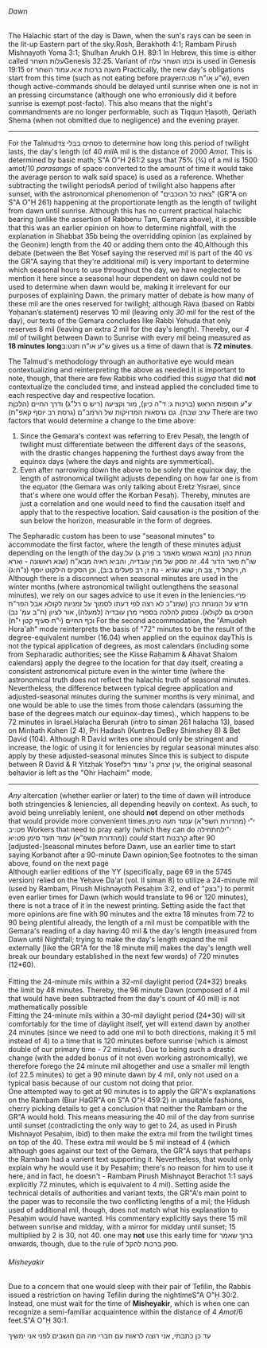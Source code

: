 ###### Dawn

The Halachic start of the day is Dawn, when the sun's rays can be seen in the lit-up Eastern part of the sky.<span class="footnote">Rosh, Berakhoth 4:1; Rambam Pirush Mishnayoth Yoma 3:1; Shulḥan Arukh O.Ḥ. 89:1</span> In Hebrew, this time is either called <span style="unicode-bidi: isolate;">עלות השחר</span><span class="footnote">Genesis 32:25. Variant of וכמו השחר עלה is used in Genesis 19:15</span> or <span style="unicode-bidi: isolate;">עמוד השחר</span>.<span class="footnote">משנה ברכות א:א</span> Practically, the new day's obligations start from this time (such as not eating before prayer<span class="footnote">ש"ע או"ח פט:ה</span>), even though active-commands should be delayed until sunrise when one is not in an pressing circumstance (although one who erroniously did it before sunrise is exempt post-facto). This also means that the night's commandments are no longer performable, such as Tiqqun Ḥaṣoth, Qeriath Shema (when not obmitted due to negligence) and the evening prayer.

---

For the Talmud<span class="footnote">פסחים בבלי צד</span> to determine how long this period of twilight lasts, the day's length (of 40 _mil_<span class="footnote">A mil is the distance of 2000 *Amot*. This is determined by basic math; S"A O"H 261:2 says that 75% (3&frasl;4) of a mil is 1500 amot</span>/10 *parasangs* of space converted to the amount of time it would take the average person to walk said space) is used as a reference. Whether subtracting the twilight periods<span class="footnote">A period of twilight also happens after sunset, with the astronomical phenomenon of "צאת כל הכוכבים" (GR"A on S"A O"Ḥ 261) happening at the proportionate length as the length of twilight from dawn until sunrise. Although this has no current practical halachic bearing (unlike the assertion of Rabbenu Tam, Gemara above), it is possible that this was an earlier opinion on how to determine nightfall, with the explanation in Shabbat 35b being the overridding opinion (as explained by the Geonim)</span> length from the 40 or adding them onto the 40,<span class="footnote">Although this debate (between the Bet Yosef saying the reserved <i>mil</i> is part of the 40 vs the GR"A saying that they're additional <i>mil</i>) is very important to determine which seasonal hours to use throughout the day, we have neglected to mention it here since a seasonal hour dependent on dawn could not be used to determine when dawn would be, making it irrelevant for our purposes of explaining Dawn.</span> the primary matter of debate is how many of these mil are the ones reserved for twilight; although Rava (based on Rabbi Yoḥanan’s statement) reserves 10 mil (leaving only _30 mil_ for the rest of the day), our texts of the Gemara concludes like Rabbi Yehuda that only reserves 8 mil (leaving an extra 2 mil for the day's length). Thereby, our _4 mil_ of twilight between Dawn to Sunrise with every mil being measured as **18 minutes long**<span class="footnote">ש"ע או"ח תנט:ב</span> gives us a time of dawn that is **72 minutes**.

The Talmud's methodology through an authoritative eye would mean contextualizing and reinterpreting the above as needed.<span class="footnote">It is important to note, though, that there are few Rabbis who codified this <i>sugya</i> that did <b>not</b> contextualize the concluded time, and instead applied the concluded time to each respective day and respective location.<br>ע"ע תוספות הראש (ברכות ג: ד"ה כיון), מור וקציעה (ריש ס רל"ג) ודרך החיים (הלכןת ערב שבת). גם גרסאות המדויקות של הרמב"ם (גרסת רב יוסף קאפ"ח)</span> There are two factors that would determine a change to the time above:

1. Since the Gemara's context was referring to Erev Pesaḥ, the length of twilight must differentiate between the different days of the seasons, with the drastic changes happening the furthest days away from the equinox days (where the days and nights are symmertical).
2. Even after narrowing down the above to be solely the equinox day, the length of astronomical twilight adjusts depending on how far one is from the equator (the Gemara was only talking about Eretz Yisrael, since that's where one would offer the Korban Pesaḥ). Thereby, minutes are just a correlation and one would need to find the causation itself and apply that to the respective location. Said causation is the position of the sun below the horizon, measurable in the form of degrees.

The Sepharadic custom has been to use "seasonal minutes" to accommodate the first factor, where the length of these minutes adjust depending on the length of the day.<span class="footnote">מנחת כהן (מבוא השמש מאמר ב פרק ג) על שו"ת פאר הדור 44. זה פסק של מרן עובדיה, והביא ראיה מבא"ח (שנא ראשונה - וארא ה, ויקהל ד, צב ח; שנא שניא - נח ז; רב פעלים ב:ב), וכן הסקים הילקוט יוסף (נ"ח:ג)</span> Although there is a disconnect when seasonal minutes are used in the winter months (where astronomical twilight outlengthens the seasonal minutes), we rely on our sages advice to use it even in the leniencies.<span class="footnote">פרי חדש על המנחת כהן (שמנ"כ לא רצה לפי דעתו לסמוך על זמניות לקולא אבל הפר"ח הסכים גם לקולא). נפסוק להלכה בספרי מרן עובדיה (למעלה), אור לציון (ח"ב עמ' נב) וכף החיים (י"ח סעיף קטן י"ח)</span> For the second accommodation, the "Amudeh Hora'ah" mode reinterprets the basis of "72" minutes to be the result of the degree-equivalent number (16.04) when applied on the equinox day<span class="footnote">This is not the typical application of degrees, as most calendars (including some from Sepharadic authorities; see the Kisse Raḥamim & Ahavat Shalom calendars) apply the degree to the location for that day itself, creating a consistent astronomical picture even in the winter time (where the astronomical truth does not reflect the halachic truth of seasonal minutes. Nevertheless, the difference between typical degree application and adjusted-seasonal minutes during the summer months is very minimal, and one would be able to use the times from those calendars (assuming the base of the degrees match our equinox-day times).</span>, which happens to be 72 minutes in Israel.<span class="footnote">Halacha Berurah (intro to siman 261 halacha 13), based on Minḥath Kohen (2 4), Pri Ḥadash (Kuntres DeBey Shimshey 8) & Bet David (104). Although R David writes one should only be stringent and increase, the logic of using it for leniencies by regular seasonal minutes also apply by these adjusted-seasonal minutes</span> Since this is subject to dispute between R David & R Yitzḥak Yosef<span class="footnote">עין יצחק ג' עמוד רל</span>, the original seasonal behavior is left as the "Ohr Hachaim" mode.

---

_Any_ altercation (whether earlier or later) to the time of dawn will introduce both stringencies & leniencies, all depending heavily on context. As such, to avoid being unreliably lenient, one should **not** depend on other methods that would provide more convenient times.<span class="footnote">י"י (מהדורת תשפ"א) עמוד תעה סימן פט:יב</span> Workers that need to pray early (which they can do <span style="unicode-bidi: isolate;">לחתחילה</span><span class="footnote">י"י (מהדורת תשפ"א) עמוד תעד סימן פט:יא</span>) *could* start קרבנות after 90 [adjusted-]seasonal minutes before Dawn, use an earlier time to start saying Korbanot after a 90-minute Dawn opinion;<span class="footnote">See footnotes to the siman above, found on the next page<br>Although earlier editions of the YY (specifically, page 69 in the 5745 version) relied on the Yeḥave Da'at (vol. II siman 8) to utilize a 24-minute mil (used by Rambam, Pirush Mishnayoth Pesaḥim 3:2, end of "בצק") to permit even earlier times for Dawn (which would translate to 96 or 120 minutes), there is not a trace of it in the newest printing. Setting aside the fact that more opinions are fine with 90 minutes and the extra 18 minutes from 72 to 90 being plentiful already, the length of a mil must be compatible with the Gemara's reading of a day having 40 mil & the day's length (measured from Dawn until Nightfall; trying to make the day's length expand the mil externally [like the GR"A for the 18 minute mil] makes the day's length well break our boundary established in the next few words) of 720 minutes (12\*60).<br><br>Fitting the 24-minute mils within a 32-mil daylight period (24\*32) breaks the limit by 48 minutes. Thereby, the 96 minute Dawn (composed of 4 mil that would have been subtracted from the day's count of 40 mil) is not mathematically possible<br>Fitting the 24-minute mils within a 30-mil daylight period (24\*30) will sit comfortably for the time of daylight itself, yet will extend dawn by another 24 minutes (since we need to add one mil to both directions, making it 5 mil instead of 4) to a time that is 120 minutes before sunrise (which is almost double of our primary time - 72 minutes). Due to being such a drastic change (with the added bonus of it not even working astronomically), we therefore forego the 24 minute mil altogether and use a smaller mil length (of 22.5 minutes) to get a 90 minute dawn by 4 mil, only not used on a typical basis because of our custom not doing that prior.<br>One attempted way to get at 90 minutes is to apply the GR"A's explanations on the Rambam (Biur HaGR"A on S"A O"Ḥ 459:2) in unsuitable fashions, cherry picking details to get a conclusion that neither the Rambam or the GR"A would hold. This means measuring the 40 mil of the day from sunrise until sunset (contradicting the only way to get to 24, as used in Pirush Mishnayot Pesaḥim, ibid) to then make the extra mil from the twilight times on top of the 40. These extra mil would be 5 mil instead of 4 (which although goes against our text of the Gemara, the GR"A says that perhaps the Rambam had a varient text supporting it. Nevertheless, that would only explain why he would use it by Pesaḥim; there's no reason for him to use it here, and in fact, he doesn't - Rambam Pirush Mishnayot Berachot 1:1 says explicitly 72 minutes, which is equivalent to 4 mil). Setting aside the technical details of authorities and variant texts, the GR"A's main point to the paper was to reconsile the two conflicting lengths of a mil; the Ḥidush used of additional mil, though, does not match what his explanation to Pesaḥim would have wanted. His commentary explicitly says there 15 mil between sunrise and midday, with a mirror for midday until sunset; 15 multiplied by 2 is 30, not 40.</span> one may **not** use this early time for ברוך שאמר onwards, though, due to the rule of ספק ברכות להקל.

###### Misheyakir

Due to a concern that one would sleep with their pair of Tefilin, the Rabbis issued a restriction on having Tefilin during the nightime<span class="footnote">S"A O"Ḥ 30:2</span>. Instead, one must wait for the time of **Misheyakir**, which is when one can recognize a semi-familiar acquaintence within the distance of 4 *Amot*/6 feet.<span class="footnote">S"A O"Ḥ 30:1</span>.

עד כן כתבתי, אני רוצה לראות עם חברי מה הם חושבים לפני אני ימשיך
<!-- A codified measurement for this time is subject to a wide spectrum of ranges. However, the o -->